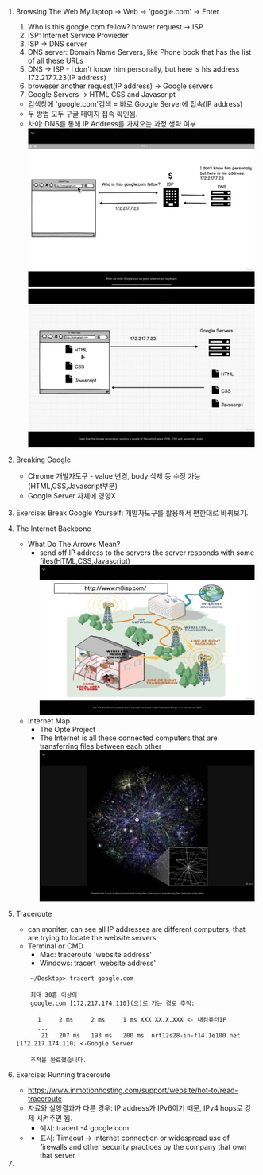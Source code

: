 1. Browsing The Web
    My laptop -> Web -> 'google.com' -> Enter
   1. Who is this google.com fellow? brower request -> ISP
   2. ISP: Internet Service Provieder
   3. ISP -> DNS server
   4. DNS server: Domain Name Servers, like Phone book that has the list of all these URLs
   5. DNS -> ISP - I don't know him personally, but here is his address 172.217.7.23(IP address)
   6. broweser another request(IP address) -> Google servers
   7. Google Servers -> HTML CSS and Javascript
    - 검색창에 'google.com'검색 = 바로 Google Server에 접속(IP address)
    - 두 방법 모두 구글 페이지 접속 확인됨.
    - 차이: DNS를 통해 IP Address를 가져오는 과정 생략 여부
    ![web_browse1](img/KakaoTalk_20210103_224431953.jpg)
    ![web_browse2](img/KakaoTalk_20210103_224431953_01.jpg)

2. Breaking Google
    - Chrome 개발자도구 - value 변경, body 삭제 등 수정 가능(HTML,CSS,Javascript부분)
    - Google Server 자체에 영향X
  
3. Exercise: Break Google Yourself: 개발자도구를 활용해서 편한대로 바꿔보기.

4. The Internet Backbone
    - What Do The Arrows Mean?
      - send off IP address to the servers the server responds with some files(HTML,CSS,Javascript)
    ![Internet_backbone](img/KakaoTalk_20210104_213858892.jpg)
    - Internet Map
      - The Opte Project
      - The Internet is all these connected computers that are transferring files between each other
    ![The_Opte_Project](img/KakaoTalk_20210104_213858892_01.jpg)

5. Traceroute
    - can moniter, can see all IP addresses are different computers, that are trying to locate the website servers
    - Terminal or CMD
      - Mac: traceroute 'website address'
      - Windows: tracert 'website address'
    ``` 
        ~/Desktop> tracert google.com

        최대 30홉 이상의
        google.com [172.217.174.110](으)로 가는 경로 추적:

          1     2 ms     2 ms     1 ms XXX.XX.X.XXX <- 내컴퓨터IP
          ...
           21   207 ms   193 ms   200 ms  nrt12s28-in-f14.1e100.net [172.217.174.110] <-Google Server

        추적을 완료했습니다.
    ```
  
6. Exercise: Running traceroute
    - https://www.inmotionhosting.com/support/website/hot-to/read-traceroute
    - 자료와 실행결과가 다른 경우: IP address가 IPv6이기 때문, IPv4 hops로 강제 시켜주면 됨.
      - 예시: tracert -4 google.com
    - * 표시: Timeout -> Internet connection or widespread use of firewalls and other security practices by the company that own that server 

7.  
